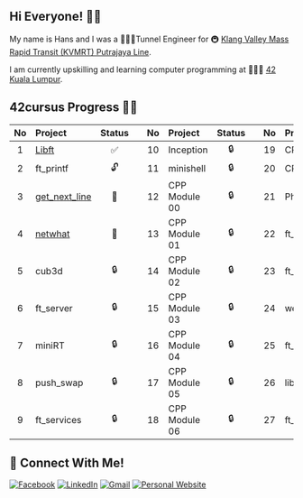 ## Hi Everyone! 👋🏻

My name is Hans and I was a 👷🏻‍♂️Tunnel Engineer for 🚇 [Klang Valley Mass Rapid Transit (KVMRT) Putrajaya Line](https://www.mymrt.com.my/public/putrajaya-line/).

I am currently upskilling and learning computer programming at 👨🏻‍💻 [42 Kuala Lumpur](https://42kl.edu.my).

## 42cursus Progress 💪🏻
| No  | Project                                                          | Status |   | No  | Project       | Status |   | No  | Project          | Status |
| :-: | :--------------------------------------------------------------- | :----: | - | :-: | :------------ | :----: | - | :-: | :--------------- | :----: |
| 1   | [Libft](https://github.com/hanshazairi/42-libft)                 | ✅     |   | 10  | Inception     | 🔒     |   | 19  | CPP Module 07    | 🔒     |
| 2   | ft_printf                                                        | 🔓     |   | 11  | minishell     | 🔒     |   | 20  | CPP Module 08    | 🔒     |
| 3   | [get_next_line](https://github.com/hanshazairi/42-get_next_line) | 📝     |   | 12  | CPP Module 00 | 🔒     |   | 21  | Philosophers     | 🔒     |
| 4   | [netwhat](https://github.com/hanshazairi/42-netwhat)             | 📝     |   | 13  | CPP Module 01 | 🔒     |   | 22  | ft_containers    | 🔒     |
| 5   | cub3d                                                            | 🔒     |   | 14  | CPP Module 02 | 🔒     |   | 23  | ft_irc           | 🔒     |
| 6   | ft_server                                                        | 🔒     |   | 15  | CPP Module 03 | 🔒     |   | 24  | webserv          | 🔒     |
| 7   | miniRT                                                           | 🔒     |   | 16  | CPP Module 04 | 🔒     |   | 25  | ft_transcendence | 🔒     |
| 8   | push_swap                                                        | 🔒     |   | 17  | CPP Module 05 | 🔒     |   | 26  | libasm           | 🔒     |
| 9   | ft_services                                                      | 🔒     |   | 18  | CPP Module 06 | 🔒     |   | 27  | ft_newton        | 🔒     |

## 📱 Connect With Me!
[![Facebook](https://img.shields.io/badge/-Facebook-3b5998?style=flat-square&logo=facebook&logoColor=white)](https://www.facebook.com/hanshazairi/)
[![LinkedIn](https://img.shields.io/badge/-LinkedIn-0e76a8?style=flat-square&logo=linkedin&logoColor=white)](https://www.linkedin.com/in/hanshazairi/)
[![Gmail](https://img.shields.io/badge/-Gmail-d95040?style=flat-square&logo=gmail&logoColor=white)](mailto:hanshazairi@gmail.com)
[![Personal Website](https://img.shields.io/badge/-Personal%20Website-f8f8fa?style=flat-square)](https://hanshazairi.github.io)
